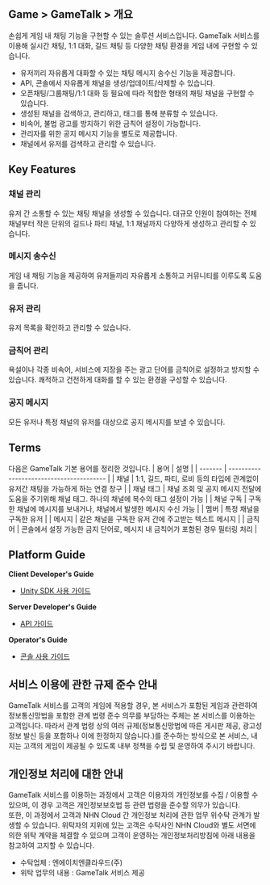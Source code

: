 ## Game > GameTalk > 개요

손쉽게 게임 내 채팅 기능을 구현할 수 있는 솔루션 서비스입니다. GameTalk 서비스를 이용해 실시간 채팅, 1:1 대화, 길드 채팅 등 다양한 채팅 환경을 게임 내에 구현할 수 있습니다.

* 유저끼리 자유롭게 대화할 수 있는 채팅 메시지 송수신 기능을 제공합니다.
* API, 콘솔에서 자유롭게 채널을 생성/업데이트/삭제할 수 있습니다.
* 오픈채팅/그룹채팅/1:1 대화 등 필요에 따라 적합한 형태의 채팅 채널을 구현할 수 있습니다.
* 생성된 채널을 검색하고, 관리하고, 태그를 통해 분류할 수 있습니다.
* 비속어, 불법 광고를 방지하기 위한 금칙어 설정이 가능합니다.
* 관리자를 위한 공지 메시지 기능을 별도로 제공합니다.
* 채널에서 유저를 검색하고 관리할 수 있습니다.

## Key Features

### 채널 관리
유저 간 소통할 수 있는 채팅 채널을 생성할 수 있습니다. 대규모 인원이 참여하는 전체 채널부터 작은 단위의 길드나 파티 채널, 1:1 채널까지 다양하게 생성하고 관리할 수 있습니다.

### 메시지 송수신
게임 내 채팅 기능을 제공하여 유저들끼리 자유롭게 소통하고 커뮤니티를 이루도록 도움을 줍니다.

### 유저 관리
유저 목록을 확인하고 관리할 수 있습니다. 

### 금칙어 관리
욕설이나 각종 비속어, 서비스에 지장을 주는 광고 단어를 금칙어로 설정하고 방지할 수 있습니다. 쾌적하고 건전하게 대화를 할 수 있는 환경을 구성할 수 있습니다.

### 공지 메시지
모든 유저나 특정 채널의 유저를 대상으로 공지 메시지를 보낼 수 있습니다.

## Terms
다음은 GameTalk 기본 용어를 정리한 것입니다.
| 용어      | 설명                                       |
| ------- | ---------------------------------------- |
| 채널  | 1:1, 길드, 파티, 로비 등의 타입에 관계없이 유저간 채팅을 가능하게 하는 연결 창구    |
| 채널 태그  | 채널 조회 및 공지 메시지 전달에 도움을 주기위해 채널 태그. 하나의 채널에 복수의 태그 설정이 가능   |
| 채널 구독    | 구독한 채널에 메시지를 보내거나, 채널에서 발생한 메시지 수신 가능     |
| 멤버    | 특정 채널을 구독한 유저 |
| 메시지  | 같은 채널을 구독한 유저 간에 주고받는 텍스트 메시지  |
| 금칙어 | 콘솔에서 설정 가능한 금지 단어로, 메시지 내 금칙어가 포함된 경우 필터링 처리           |


## Platform Guide

**Client Developer's Guide**
* [Unity SDK 사용 가이드](./unity-guide)

**Server Developer's Guide**
* [API 가이드](./server-guide)

**Operator's Guide**
* [콘솔 사용 가이드](./console-user-guide)

## 서비스 이용에 관한 규제 준수 안내

GameTalk 서비스를 고객의 게임에 적용할 경우, 본 서비스가 포함된 게임과 관련하여 정보통신망법을 포함한 관계 법령 준수 의무를 부담하는 주체는 본 서비스를 이용하는 고객입니다. 따라서 관계 법령 상의 여러 규제(정보통신망법에 따른 게시판 제공, 광고성 정보 발신 등을 포함하나 이에 한정하지 않습니다.)를 준수하는 방식으로 본 서비스, 내지는 고객의 게임이 제공될 수 있도록 내부 정책을 수립 및 운영하여 주시기 바랍니다.

## 개인정보 처리에 대한 안내

GameTalk 서비스를 이용하는 과정에서 고객은 이용자의 개인정보를 수집 / 이용할 수 있으며, 이 경우 고객은 개인정보보호법 등 관련 법령을 준수할 의무가 있습니다.<br>
또한, 이 과정에서 고객과 NHN Cloud 간 개인정보 처리에 관한 업무 위수탁 관계가 발생할 수 있습니다. 위탁자의 지위에 있는 고객은 수탁사인 NHN Cloud와 별도 서면에 의한 위탁 계약을 체결할 수 있으며 고객이 운영하는 개인정보처리방침에 아래 내용을 참고하여 고지할 수 있습니다.

* 수탁업체 : 엔에이치엔클라우드(주)
* 위탁 업무의 내용 : GameTalk 서비스 제공
